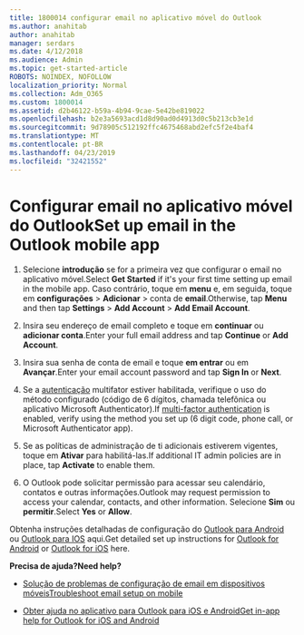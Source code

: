```yaml
---
title: 1800014 configurar email no aplicativo móvel do Outlook
ms.author: anahitab
author: anahitab
manager: serdars
ms.date: 4/12/2018
ms.audience: Admin
ms.topic: get-started-article
ROBOTS: NOINDEX, NOFOLLOW
localization_priority: Normal
ms.collection: Adm_O365
ms.custom: 1800014
ms.assetid: d2b46122-b59a-4b94-9cae-5e42be819022
ms.openlocfilehash: b2e3a5693acd1d8d90ad0d4913d0c5b213cb3e1d
ms.sourcegitcommit: 9d78905c512192ffc4675468abd2efc5f2e4baf4
ms.translationtype: MT
ms.contentlocale: pt-BR
ms.lasthandoff: 04/23/2019
ms.locfileid: "32421552"
---
```

# <a name="set-up-email-in-the-outlook-mobile-app"></a><span data-ttu-id="84b91-102">Configurar email no aplicativo móvel do Outlook</span><span class="sxs-lookup"><span data-stu-id="84b91-102">Set up email in the Outlook mobile app</span></span>

1. <span data-ttu-id="84b91-103">Selecione **introdução** se for a primeira vez que configurar o email no aplicativo móvel.</span><span class="sxs-lookup"><span data-stu-id="84b91-103">Select **Get Started** if it's your first time setting up email in the mobile app.</span></span> <span data-ttu-id="84b91-104">Caso contrário, toque em **menu** e, em seguida, toque em **configurações** \> **Adicionar** \> conta de **email**.</span><span class="sxs-lookup"><span data-stu-id="84b91-104">Otherwise, tap **Menu** and then tap **Settings** \> **Add Account** \> **Add Email Account**.</span></span> 
    
2. <span data-ttu-id="84b91-105">Insira seu endereço de email completo e toque em **continuar** ou **adicionar conta**.</span><span class="sxs-lookup"><span data-stu-id="84b91-105">Enter your full email address and tap **Continue** or **Add Account**.</span></span>
    
3. <span data-ttu-id="84b91-106">Insira sua senha de conta de email e toque **em entrar** ou em **Avançar**.</span><span class="sxs-lookup"><span data-stu-id="84b91-106">Enter your email account password and tap **Sign In** or **Next**.</span></span> 
    
4. <span data-ttu-id="84b91-107">Se a [autenticação](https://support.office.com/article/8f0454b2-f51a-4d9c-bcde-2c48e41621c6.aspx) multifator estiver habilitada, verifique o uso do método configurado (código de 6 dígitos, chamada telefônica ou aplicativo Microsoft Authenticator).</span><span class="sxs-lookup"><span data-stu-id="84b91-107">If [multi-factor authentication](https://support.office.com/article/8f0454b2-f51a-4d9c-bcde-2c48e41621c6.aspx) is enabled, verify using the method you set up (6 digit code, phone call, or Microsoft Authenticator app).</span></span> 
    
5. <span data-ttu-id="84b91-108">Se as políticas de administração de ti adicionais estiverem vigentes, toque em **Ativar** para habilitá-las.</span><span class="sxs-lookup"><span data-stu-id="84b91-108">If additional IT admin policies are in place, tap **Activate** to enable them.</span></span> 
    
6. <span data-ttu-id="84b91-109">O Outlook pode solicitar permissão para acessar seu calendário, contatos e outras informações.</span><span class="sxs-lookup"><span data-stu-id="84b91-109">Outlook may request permission to access your calendar, contacts, and other information.</span></span> <span data-ttu-id="84b91-110">Selecione **Sim** ou **permitir**.</span><span class="sxs-lookup"><span data-stu-id="84b91-110">Select **Yes** or **Allow**.</span></span> 
    
<span data-ttu-id="84b91-111">Obtenha instruções detalhadas de configuração do [Outlook para Android](https://support.office.com/article/886db551-8dfa-4fd5-b835-f8e532091872.aspx) ou [Outlook para IOS](https://support.office.com/article/b2de2161-cc1d-49ef-9ef9-81acd1c8e234.aspx) aqui.</span><span class="sxs-lookup"><span data-stu-id="84b91-111">Get detailed set up instructions for [Outlook for Android](https://support.office.com/article/886db551-8dfa-4fd5-b835-f8e532091872.aspx) or [Outlook for iOS](https://support.office.com/article/b2de2161-cc1d-49ef-9ef9-81acd1c8e234.aspx) here.</span></span> 
  
 <span data-ttu-id="84b91-112">**Precisa de ajuda?**</span><span class="sxs-lookup"><span data-stu-id="84b91-112">**Need help?**</span></span>
  
- [<span data-ttu-id="84b91-113">Solução de problemas de configuração de email em dispositivos móveis</span><span class="sxs-lookup"><span data-stu-id="84b91-113">Troubleshoot email setup on mobile</span></span>](https://support.office.com/article/a264ef01-9c88-48fb-9285-7017e4f31f02.aspx)
    
- [<span data-ttu-id="84b91-114">Obter ajuda no aplicativo para Outlook para iOS e Android</span><span class="sxs-lookup"><span data-stu-id="84b91-114">Get in-app help for Outlook for iOS and Android</span></span>](https://support.office.com/article/218a22d1-9fa5-4889-b689-de1c63493243.aspx#ID0EAABAAA=Contact_Support)
    

